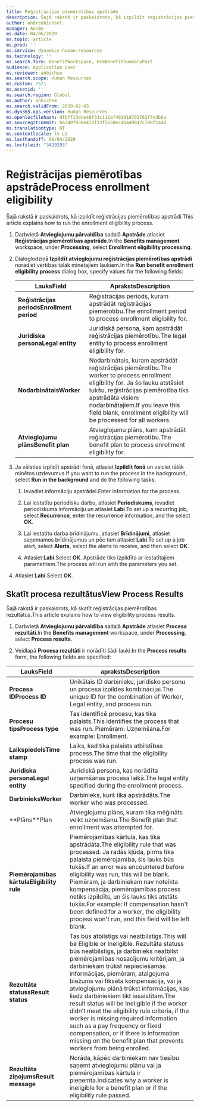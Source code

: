 ```yaml
---
title: Reģistrācijas piemērotības apstrāde
description: Šajā rakstā ir paskaidrots, kā izpildīt reģistrācijas piemērotības apstrādi.
author: andreabichsel
manager: AnnBe
ms.date: 04/06/2020
ms.topic: article
ms.prod: ''
ms.service: dynamics-human-resources
ms.technology: ''
ms.search.form: BenefitWorkspace, HcmBenefitSummaryPart
audience: Application User
ms.reviewer: anbichse
ms.search.scope: Human Resources
ms.custom: 7521
ms.assetid: ''
ms.search.region: Global
ms.author: anbichse
ms.search.validFrom: 2020-02-03
ms.dyn365.ops.version: Human Resources
ms.openlocfilehash: dfb7f13dce48f33c111af491918702763f7e3b8a
ms.sourcegitcommit: ba340f836e472f13f263dec46a49847c788fca44
ms.translationtype: HT
ms.contentlocale: lv-LV
ms.lasthandoff: 06/04/2020
ms.locfileid: "3429293"
---
```

# <a name="process-enrollment-eligibility"></a><span data-ttu-id="1a72b-103">Reģistrācijas piemērotības apstrāde</span><span class="sxs-lookup"><span data-stu-id="1a72b-103">Process enrollment eligibility</span></span>

<span data-ttu-id="1a72b-104">Šajā rakstā ir paskaidrots, kā izpildīt reģistrācijas piemērotības apstrādi.</span><span class="sxs-lookup"><span data-stu-id="1a72b-104">This article explains how to run the enrollment eligibility process.</span></span>

1. <span data-ttu-id="1a72b-105">Darbvietā **Atvieglojumu pārvaldība** sadaļā **Apstrāde** atlasiet **Reģistrācijas piemērotības apstrāde**.</span><span class="sxs-lookup"><span data-stu-id="1a72b-105">In the **Benefits management** workspace, under **Processing**, select **Enrollment eligibility processing**.</span></span>

2. <span data-ttu-id="1a72b-106">Dialoglodziņā **Izpildīt atvieglojumu reģistrācijas piemērotības apstrādi** norādiet vērtības tālāk minētajiem laukiem.</span><span class="sxs-lookup"><span data-stu-id="1a72b-106">In the **Run benefit enrollment eligibility process** dialog box, specify values for the following fields:</span></span>

   | <span data-ttu-id="1a72b-107">Lauks</span><span class="sxs-lookup"><span data-stu-id="1a72b-107">Field</span></span> | <span data-ttu-id="1a72b-108">Apraksts</span><span class="sxs-lookup"><span data-stu-id="1a72b-108">Description</span></span> |
   | --- | --- |
   | <span data-ttu-id="1a72b-109">**Reģistrācijas periods**</span><span class="sxs-lookup"><span data-stu-id="1a72b-109">**Enrollment period**</span></span> | <span data-ttu-id="1a72b-110">Reģistrācijas periods, kuram apstrādāt reģistrācijas piemērotību.</span><span class="sxs-lookup"><span data-stu-id="1a72b-110">The enrollment period to process enrollment eligibility for.</span></span> |
   | <span data-ttu-id="1a72b-111">**Juridiska persona**</span><span class="sxs-lookup"><span data-stu-id="1a72b-111">**Legal entity**</span></span> | <span data-ttu-id="1a72b-112">Juridiskā persona, kam apstrādāt reģistrācijas piemērotību.</span><span class="sxs-lookup"><span data-stu-id="1a72b-112">The legal entity to process enrollment eligibility for.</span></span> |
   | <span data-ttu-id="1a72b-113">**Nodarbinātais**</span><span class="sxs-lookup"><span data-stu-id="1a72b-113">**Worker**</span></span> | <span data-ttu-id="1a72b-114">Nodarbinātais, kuram apstrādāt reģistrācijas piemērotību.</span><span class="sxs-lookup"><span data-stu-id="1a72b-114">The worker to process enrollment eligibility for.</span></span> <span data-ttu-id="1a72b-115">Ja šo lauku atstāsiet tukšu, reģistrācijas piemērotība tiks apstrādāta visiem nodarbinātajiem.</span><span class="sxs-lookup"><span data-stu-id="1a72b-115">If you leave this field blank, enrollment eligibility will be processed for all workers.</span></span> |
   | <span data-ttu-id="1a72b-116">**Atvieglojumu plāns**</span><span class="sxs-lookup"><span data-stu-id="1a72b-116">**Benefit plan**</span></span> | <span data-ttu-id="1a72b-117">Atvieglojumu plāns, kam apstrādāt reģistrācijas piemērotību.</span><span class="sxs-lookup"><span data-stu-id="1a72b-117">The benefit plan to process enrollment eligibility for.</span></span>

3. <span data-ttu-id="1a72b-118">Ja vēlaties izpildīt apstrādi fonā, atlasiet **Izpildīt fonā** un veiciet tālāk minētos uzdevumus.</span><span class="sxs-lookup"><span data-stu-id="1a72b-118">If you want to run the process in the background, select **Run in the background** and do the following tasks:</span></span>

   1. <span data-ttu-id="1a72b-119">Ievadiet informāciju apstrādei.</span><span class="sxs-lookup"><span data-stu-id="1a72b-119">Enter information for the process.</span></span>

   2. <span data-ttu-id="1a72b-120">Lai iestatītu periodisku darbu, atlasiet **Periodiskums**, ievadiet periodiskuma informāciju un atlasiet **Labi**.</span><span class="sxs-lookup"><span data-stu-id="1a72b-120">To set up a recurring job, select **Recurrence**, enter the recurrence information, and the select **OK**.</span></span>

   3. <span data-ttu-id="1a72b-121">Lai iestatītu darba brīdinājumu, atlasiet **Brīdinājumi**, atlasiet saņemamos brīdinājumus un pēc tam atlasiet **Labi**.</span><span class="sxs-lookup"><span data-stu-id="1a72b-121">To set up a job alert, select **Alerts**, select the alerts to receive, and then select **OK**.</span></span>

   4. <span data-ttu-id="1a72b-122">Atlasiet **Labi**.</span><span class="sxs-lookup"><span data-stu-id="1a72b-122">Select **OK**.</span></span> <span data-ttu-id="1a72b-123">Apstrāde tiks izpildīta ar iestatītajiem parametriem.</span><span class="sxs-lookup"><span data-stu-id="1a72b-123">The process will run with the parameters you set.</span></span>

4. <span data-ttu-id="1a72b-124">Atlasiet **Labi**.</span><span class="sxs-lookup"><span data-stu-id="1a72b-124">Select **OK**.</span></span>

## <a name="view-process-results"></a><span data-ttu-id="1a72b-125">Skatīt procesa rezultātus</span><span class="sxs-lookup"><span data-stu-id="1a72b-125">View Process Results</span></span>

<span data-ttu-id="1a72b-126">Šajā rakstā ir paskaidrots, kā skatīt reģistrācijas piemērotības rezultātus.</span><span class="sxs-lookup"><span data-stu-id="1a72b-126">This article explains how to view eligibility process results.</span></span>

1.  <span data-ttu-id="1a72b-127">Darbvietā **Atvieglojumu pārvaldība** sadaļā **Apstrāde** atlasiet **Procesa rezultāti**.</span><span class="sxs-lookup"><span data-stu-id="1a72b-127">In the **Benefits management** workspace, under **Processing**, select **Process results**.</span></span>

2.  <span data-ttu-id="1a72b-128">Veidlapā **Procesa rezultāti** ir norādīti šādi lauki:</span><span class="sxs-lookup"><span data-stu-id="1a72b-128">In the **Process results** form, the following fields are specified:</span></span>

   | <span data-ttu-id="1a72b-129">Lauks</span><span class="sxs-lookup"><span data-stu-id="1a72b-129">Field</span></span> | <span data-ttu-id="1a72b-130">apraksts</span><span class="sxs-lookup"><span data-stu-id="1a72b-130">Description</span></span> |
   | --- | --- |
   | <span data-ttu-id="1a72b-131">**Procesa ID**</span><span class="sxs-lookup"><span data-stu-id="1a72b-131">**Process ID**</span></span> | <span data-ttu-id="1a72b-132">Unikālais ID darbinieku, juridisko personu un procesa izpildes kombinācijai.</span><span class="sxs-lookup"><span data-stu-id="1a72b-132">The unique ID for the combination of Worker, Legal entity, and process run.</span></span> |
   | <span data-ttu-id="1a72b-133">**Procesu tips**</span><span class="sxs-lookup"><span data-stu-id="1a72b-133">**Process type**</span></span> | <span data-ttu-id="1a72b-134">Tas identificē procesu, kas tika palaists.</span><span class="sxs-lookup"><span data-stu-id="1a72b-134">This identifies the process that was run.</span></span> <span data-ttu-id="1a72b-135">Piemēram: Uzņemšana.</span><span class="sxs-lookup"><span data-stu-id="1a72b-135">For example:  Enrollment.</span></span> |
   | <span data-ttu-id="1a72b-136">**Laikspiedols**</span><span class="sxs-lookup"><span data-stu-id="1a72b-136">**Time stamp**</span></span> | <span data-ttu-id="1a72b-137">Laiks, kad tika palaists atbilstības process.</span><span class="sxs-lookup"><span data-stu-id="1a72b-137">The time that the eligibility process was run.</span></span> |
   | <span data-ttu-id="1a72b-138">**Juridiska persona**</span><span class="sxs-lookup"><span data-stu-id="1a72b-138">**Legal entity**</span></span> | <span data-ttu-id="1a72b-139">Juridiskā persona, kas norādīta uzņemšanas procesa laikā.</span><span class="sxs-lookup"><span data-stu-id="1a72b-139">The legal entity specified during the enrollment process.</span></span> |
   | <span data-ttu-id="1a72b-140">**Darbinieks**</span><span class="sxs-lookup"><span data-stu-id="1a72b-140">**Worker**</span></span> | <span data-ttu-id="1a72b-141">Darbinieks, kurš tika apstrādāts.</span><span class="sxs-lookup"><span data-stu-id="1a72b-141">The worker who was processed.</span></span> |
   | <span data-ttu-id="1a72b-142">\*\*Plāns</span><span class="sxs-lookup"><span data-stu-id="1a72b-142">\*\*Plan</span></span> | <span data-ttu-id="1a72b-143">Atvieglojumu plāns, kuram tika mēģināts veikt uzņemšanu.</span><span class="sxs-lookup"><span data-stu-id="1a72b-143">The Benefit plan that enrollment was attempted for.</span></span> |
   | <span data-ttu-id="1a72b-144">**Piemērojamības kārtula**</span><span class="sxs-lookup"><span data-stu-id="1a72b-144">**Eligibility rule**</span></span> | <span data-ttu-id="1a72b-145">Piemērojamības kārtula, kas tika apstrādāta.</span><span class="sxs-lookup"><span data-stu-id="1a72b-145">The eligibility rule that was processed.</span></span> <span data-ttu-id="1a72b-146">Ja radās kļūda, pirms tika palaista piemērojamība, šis lauks būs tukšs.</span><span class="sxs-lookup"><span data-stu-id="1a72b-146">If an error was encountered before eligibility was run, this will be blank.</span></span> <span data-ttu-id="1a72b-147">Piemēram, ja darbiniekam nav noteikta kompensācija, piemērojamības process netiks izpildīts, un šis lauks tiks atstāts tukšs.</span><span class="sxs-lookup"><span data-stu-id="1a72b-147">For example: If compensation hasn't been defined for a worker, the eligibility process won't run, and this field will be left blank.</span></span> |
   | <span data-ttu-id="1a72b-148">**Rezultāta statuss**</span><span class="sxs-lookup"><span data-stu-id="1a72b-148">**Result status**</span></span> | <span data-ttu-id="1a72b-149">Tas būs atbilstīgs vai neatbilstīgs.</span><span class="sxs-lookup"><span data-stu-id="1a72b-149">This will be Eligible or Ineligible.</span></span> <span data-ttu-id="1a72b-150">Rezultāta statuss būs neatbilstīgs, ja darbinieks neatbilst piemērojamības nosacījumu kritērijam, ja darbiniekam trūkst nepieciešamās informācijas, piemēram, atalgojuma biežums vai fiksēta kompensācija, vai ja atvieglojumu plānā trūkst informācijas, kas liedz darbiniekiem tikt iesaistītam.</span><span class="sxs-lookup"><span data-stu-id="1a72b-150">The result status will be Ineligible if the worker didn’t meet the eligibility rule criteria, if the worker is missing required information such as a pay frequency or fixed compensation, or if there is information missing on the benefit plan that prevents workers from being enrolled.</span></span> |
   | <span data-ttu-id="1a72b-151">**Rezultāta ziņojums**</span><span class="sxs-lookup"><span data-stu-id="1a72b-151">**Result message**</span></span> | <span data-ttu-id="1a72b-152">Norāda, kāpēc darbiniekam nav tiesību saņemt atvieglojumu plānu vai ja piemērojamības kārtula ir pieņemta.</span><span class="sxs-lookup"><span data-stu-id="1a72b-152">Indicates why a worker is ineligible for a benefit plan or if the eligibility rule passed.</span></span> |

